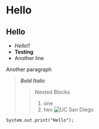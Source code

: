 # Hello
## Hello
* *Hello!!*
* **Testing**
* Another line

Another paragraph
> ***Bold Italic***
>> Nested Blocks 
>> 1. one
>> 2. two
>> ![UC San Diego](https://ucsdnews.ucsd.edu/news_uploads/Resized_Geisel_Library_08.31.jpg)

`System.out.print("Hello");`
